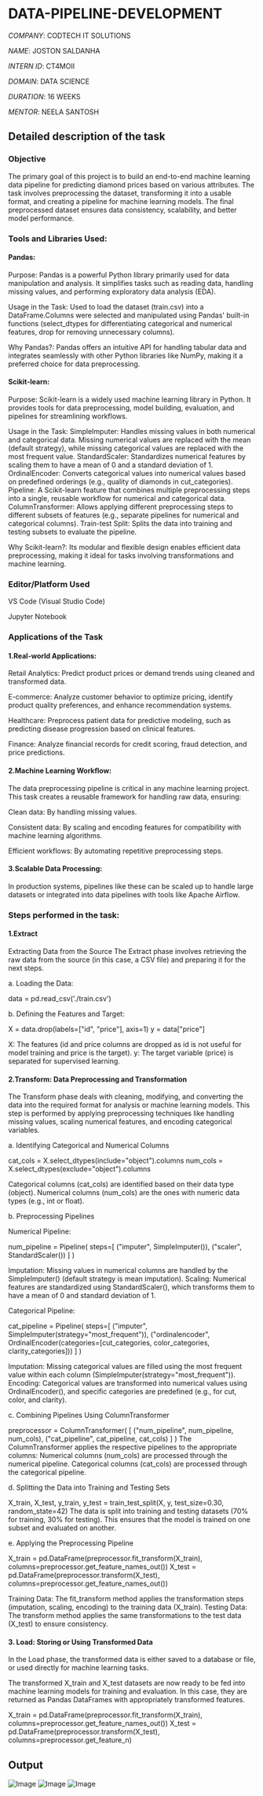 # DATA-PIPELINE-DEVELOPMENT

*COMPANY*: CODTECH IT SOLUTIONS

*NAME*: JOSTON SALDANHA

*INTERN ID*: CT4MOII

*DOMAIN*: DATA SCIENCE

*DURATION*: 16 WEEKS

*MENTOR*: NEELA SANTOSH

## Detailed description of the task

### Objective

The primary goal of this project is to build an end-to-end machine learning data pipeline for predicting diamond prices based on various attributes. The task involves preprocessing the dataset, transforming it into a usable format, and creating a pipeline for machine learning models. The final preprocessed dataset ensures data consistency, scalability, and better model performance.


### Tools and Libraries Used:

#### Pandas:

Purpose: Pandas is a powerful Python library primarily used for data manipulation and analysis. It simplifies tasks such as reading data, handling missing values, and performing exploratory data analysis (EDA).

Usage in the Task:
Used to load the dataset (train.csv) into a DataFrame.Columns were selected and manipulated using Pandas' built-in functions (select_dtypes for differentiating categorical and numerical features, drop for removing unnecessary columns).

Why Pandas?: 
Pandas offers an intuitive API for handling tabular data and integrates seamlessly with other Python libraries like NumPy, making it a preferred choice for data preprocessing.


#### Scikit-learn:

Purpose: Scikit-learn is a widely used machine learning library in Python. It provides tools for data preprocessing, model building, evaluation, and pipelines for streamlining workflows.

Usage in the Task:
SimpleImputer: Handles missing values in both numerical and categorical data. Missing numerical values are replaced with the mean (default strategy), while missing categorical values are replaced with the most frequent value.
StandardScaler: Standardizes numerical features by scaling them to have a mean of 0 and a standard deviation of 1.
OrdinalEncoder: Converts categorical values into numerical values based on predefined orderings (e.g., quality of diamonds in cut_categories).
Pipeline: A Scikit-learn feature that combines multiple preprocessing steps into a single, reusable workflow for numerical and categorical data.
ColumnTransformer: Allows applying different preprocessing steps to different subsets of features (e.g., separate pipelines for numerical and categorical columns).
Train-test Split: Splits the data into training and testing subsets to evaluate the pipeline.

Why Scikit-learn?: 
Its modular and flexible design enables efficient data preprocessing, making it ideal for tasks involving transformations and machine learning.


### Editor/Platform Used

VS Code (Visual Studio Code)

Jupyter Notebook


### Applications of the Task

#### 1.Real-world Applications:

Retail Analytics:
Predict product prices or demand trends using cleaned and transformed data.

E-commerce:
Analyze customer behavior to optimize pricing, identify product quality preferences, and enhance recommendation systems.

Healthcare:
Preprocess patient data for predictive modeling, such as predicting disease progression based on clinical features.

Finance:
Analyze financial records for credit scoring, fraud detection, and price predictions.

#### 2.Machine Learning Workflow:
The data preprocessing pipeline is critical in any machine learning project. This task creates a reusable framework for handling raw data, ensuring:

Clean data: By handling missing values.

Consistent data: By scaling and encoding features for compatibility with machine learning algorithms.

Efficient workflows: By automating repetitive preprocessing steps.

#### 3.Scalable Data Processing:

In production systems, pipelines like these can be scaled up to handle large datasets or integrated into data pipelines with tools like Apache Airflow.


### Steps performed in the task:

#### 1.Extract 

Extracting Data from the Source
The Extract phase involves retrieving the raw data from the source (in this case, a CSV file) and preparing it for the next steps.

a. Loading the Data:

data = pd.read_csv('./train.csv')

b. Defining the Features and Target:

X = data.drop(labels=["id", "price"], axis=1)
y = data["price"]

X: The features (id and price columns are dropped as id is not useful for model training and price is the target).
y: The target variable (price) is separated for supervised learning.

#### 2.Transform: Data Preprocessing and Transformation

The Transform phase deals with cleaning, modifying, and converting the data into the required format for analysis or machine learning models. This step is performed by applying preprocessing techniques like handling missing values, scaling numerical features, and encoding categorical variables.

a. Identifying Categorical and Numerical Columns

cat_cols = X.select_dtypes(include="object").columns
num_cols = X.select_dtypes(exclude="object").columns

Categorical columns (cat_cols) are identified based on their data type (object).
Numerical columns (num_cols) are the ones with numeric data types (e.g., int or float).

b. Preprocessing Pipelines

Numerical Pipeline:

num_pipeline = Pipeline(
    steps=[
        ("imputer", SimpleImputer()), 
        ("scaler", StandardScaler())
    ]
)

Imputation: Missing values in numerical columns are handled by the SimpleImputer() (default strategy is mean imputation).
Scaling: Numerical features are standardized using StandardScaler(), which transforms them to have a mean of 0 and standard deviation of 1.


Categorical Pipeline:

cat_pipeline = Pipeline(
    steps=[
        ("imputer", SimpleImputer(strategy="most_frequent")),
        ("ordinalencoder", OrdinalEncoder(categories=[cut_categories, color_categories, clarity_categories]))
    ]
)

Imputation: Missing categorical values are filled using the most frequent value within each column (SimpleImputer(strategy="most_frequent")).
Encoding: Categorical values are transformed into numerical values using OrdinalEncoder(), and specific categories are predefined (e.g., for cut, color, and clarity).

c. Combining Pipelines Using ColumnTransformer

preprocessor = ColumnTransformer(
    [
        ("num_pipeline", num_pipeline, num_cols),
        ("cat_pipeline", cat_pipeline, cat_cols)
    ]
)
The ColumnTransformer applies the respective pipelines to the appropriate columns:
Numerical columns (num_cols) are processed through the numerical pipeline.
Categorical columns (cat_cols) are processed through the categorical pipeline.

d. Splitting the Data into Training and Testing Sets

X_train, X_test, y_train, y_test = train_test_split(X, y, test_size=0.30, random_state=42)
The data is split into training and testing datasets (70% for training, 30% for testing). This ensures that the model is trained on one subset and evaluated on another.

e. Applying the Preprocessing Pipeline

X_train = pd.DataFrame(preprocessor.fit_transform(X_train), columns=preprocessor.get_feature_names_out())
X_test = pd.DataFrame(preprocessor.transform(X_test), columns=preprocessor.get_feature_names_out())

Training Data: The fit_transform method applies the transformation steps (imputation, scaling, encoding) to the training data (X_train).
Testing Data: The transform method applies the same transformations to the test data (X_test) to ensure consistency.


#### 3. Load: Storing or Using Transformed Data

In the Load phase, the transformed data is either saved to a database or file, or used directly for machine learning tasks.

The transformed X_train and X_test datasets are now ready to be fed into machine learning models for training and evaluation. In this case, they are returned as Pandas DataFrames with appropriately transformed features.

X_train = pd.DataFrame(preprocessor.fit_transform(X_train), columns=preprocessor.get_feature_names_out())
X_test = pd.DataFrame(preprocessor.transform(X_test), columns=preprocessor.get_feature_n)


## Output

![Image](https://github.com/user-attachments/assets/5ba68d87-4aff-488f-a18c-5e40fc3565e9)
![Image](https://github.com/user-attachments/assets/61e7a755-8162-4a76-b17a-ee0dcfc9cf0a)
![Image](https://github.com/user-attachments/assets/d621167c-1023-4c74-8216-53e2e95cb0ba)